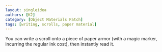 ```yaml
---
layout: singleidea
authors: [K2]
category: [Object Materials Patch]
tags: [writing, scrolls, paper material]
---
```

You can write a scroll onto a piece of paper armor (with a magic marker, incurring the regular ink cost), then instantly read it.
